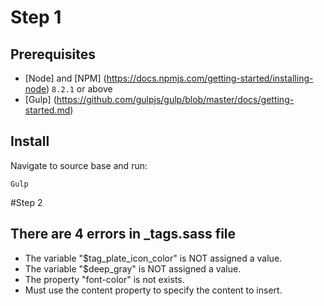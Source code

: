 # Step 1

## Prerequisites

* [Node] and [NPM] (https://docs.npmjs.com/getting-started/installing-node) `8.2.1` or above
* [Gulp] (https://github.com/gulpjs/gulp/blob/master/docs/getting-started.md) 


## Install

Navigate to source base and run:

```shell
Gulp
```

#Step 2
## There are 4 errors in _tags.sass file
* The variable "$tag_plate_icon_color" is NOT assigned a value.
* The variable "$deep_gray" is NOT assigned a value.
* The property "font-color" is not exists.
* Must use the content property to specify the content to insert.